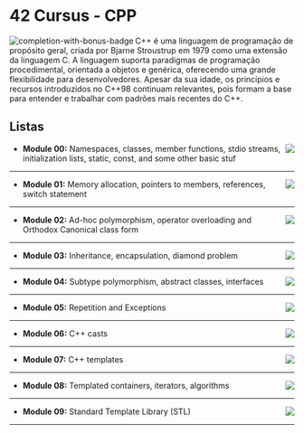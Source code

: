 # 42 Cursus - CPP

<img src="https://game.42sp.org.br/static/assets/achievements/cppn.png" alt="completion-with-bonus-badge" align="left">

C++ é uma linguagem de programação de propósito geral, criada por Bjarne Stroustrup em 1979 como uma extensão da linguagem C. A linguagem suporta paradigmas de programação procedimental, orientada a objetos e genérica, oferecendo uma grande flexibilidade para desenvolvedores. Apesar da sua idade, os princípios e recursos introduzidos no C++98 continuam relevantes, pois formam a base para entender e trabalhar com padrões mais recentes do C++.

## Listas

- **Module 00:** <img src="https://img.shields.io/badge/GRADE-100%2F100-success?logo=42&logoColor=fff" align="right"/>
	Namespaces, classes, member functions, stdio streams,
initialization lists, static, const, and some other basic stuf

---

- **Module 01:** <img src="https://img.shields.io/badge/GRADE-100%2F100-success?logo=42&logoColor=fff" align="right"/>
	Memory allocation, pointers to members, references, switch statement

---

- **Module 02:** <img src="https://img.shields.io/badge/GRADE-100%2F100-success?logo=42&logoColor=fff" align="right"/>
	Ad-hoc polymorphism, operator overloading and Orthodox Canonical class form

---

- **Module 03:** <img src="https://img.shields.io/badge/GRADE-100%2F100-success?logo=42&logoColor=fff" align="right"/>
	Inheritance, encapsulation, diamond problem

---

- **Module 04:** <img src="https://img.shields.io/badge/GRADE-100%2F100-success?logo=42&logoColor=fff" align="right"/>
	Subtype polymorphism, abstract classes, interfaces

---

- **Module 05:** <img src="https://img.shields.io/badge/GRADE-0%2F100-fail?logo=42&logoColor=fff&color=f00" align="right"/>
	Repetition and Exceptions

---

- **Module 06:** <img src="https://img.shields.io/badge/GRADE-0%2F100-fail?logo=42&logoColor=fff&color=f00" align="right"/>
	C++ casts

---

- **Module 07:** <img src="https://img.shields.io/badge/GRADE-0%2F100-fail?logo=42&logoColor=fff&color=f00" align="right"/>
	C++ templates

---

- **Module 08:** <img src="https://img.shields.io/badge/GRADE-0%2F100-fail?logo=42&logoColor=fff&color=f00" align="right"/>
	Templated containers, iterators, algorithms

---

- **Module 09:** <img src="https://img.shields.io/badge/GRADE-0%2F100-fail?logo=42&logoColor=fff&color=f00" align="right"/>
	Standard Template Library (STL)

---